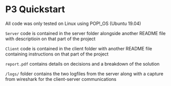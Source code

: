 # P3 Quickstart

All code was only tested on Linux using POP!_OS (Ubuntu 19.04)

`Server` code is contained in the server folder alongside another README file with descriptioin on that part of the project

`Client` code is contained in the client folder with another README file containing instructions on that part of the project

`report.pdf` contains details on decisions and a breakdown of the solution

`/logs/` folder contains the two logfiles from the server along with a capture from wireshark for the client-server communications